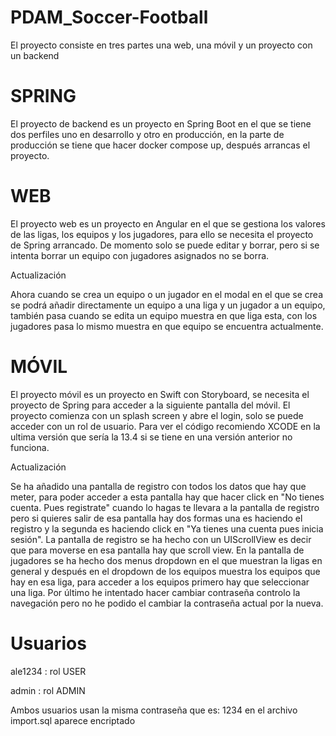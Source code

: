 # PDAM_Soccer-Football

El proyecto consiste en tres partes una web, una móvil y un proyecto con un backend

# SPRING

El proyecto de backend es un proyecto en Spring Boot en el que se tiene dos perfiles uno en desarrollo y otro en producción, en la parte de producción se tiene que hacer docker compose up, después arrancas el proyecto.

# WEB

El proyecto web es un proyecto en Angular en el que se gestiona los valores de las ligas, los equipos y los jugadores, para ello se necesita el proyecto de Spring arrancado. De momento solo se puede editar y borrar, pero si se intenta borrar un equipo con jugadores asignados no se borra.

Actualización

Ahora cuando se crea un equipo o un jugador en el modal en el que se crea se podrá añadir directamente un equipo a una liga y un jugador a un equipo, también pasa cuando se edita un equipo muestra en que liga esta, con los jugadores pasa lo mismo muestra en que equipo se encuentra actualmente.

# MÓVIL

El proyecto móvil es un proyecto en Swift con Storyboard, se necesita el proyecto de Spring para acceder a la siguiente pantalla del móvil. El proyecto comienza con un splash screen y abre el login, solo se puede acceder con un rol de usuario.
Para ver el código recomiendo XCODE en la ultima versión que sería la 13.4 si se tiene en una versión anterior no funciona.

Actualización

Se ha añadido una pantalla de registro con todos los datos que hay que meter, para poder acceder a esta pantalla hay que hacer click en "No tienes cuenta. Pues registrate" cuando lo hagas te llevara a la pantalla de registro pero si quieres salir de esa pantalla hay dos formas una es haciendo el registro y la segunda es haciendo click en "Ya tienes una cuenta pues inicia sesión". La pantalla de registro se ha hecho con un UIScrollView es decir que para moverse en esa pantalla hay que scroll view. En la pantalla de jugadores se ha hecho dos menus dropdown en el que muestran la ligas en general y después en el dropdown de los equipos muestra los equipos que hay en esa liga, para acceder a los equipos primero hay que seleccionar una liga. Por último he intentado hacer cambiar contraseña controlo la navegación pero no he podido el cambiar la contraseña actual por la nueva.

# Usuarios 

ale1234 : rol USER

admin : rol ADMIN

Ambos usuarios usan la misma contraseña que es: 1234 en el archivo import.sql aparece encriptado
